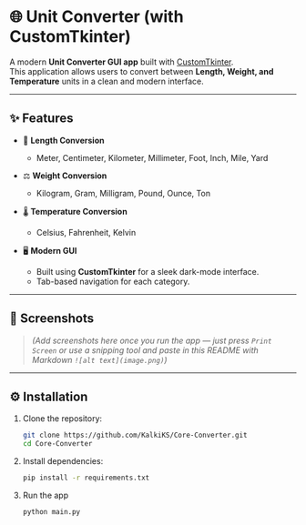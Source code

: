 # 🌐 Unit Converter (with CustomTkinter)

A modern **Unit Converter GUI app** built with [CustomTkinter](https://github.com/TomSchimansky/CustomTkinter).  
This application allows users to convert between **Length, Weight, and Temperature** units in a clean and modern interface.

---

## ✨ Features
- 📏 **Length Conversion**  
  - Meter, Centimeter, Kilometer, Millimeter, Foot, Inch, Mile, Yard  

- ⚖️ **Weight Conversion**  
  - Kilogram, Gram, Milligram, Pound, Ounce, Ton  

- 🌡️ **Temperature Conversion**  
  - Celsius, Fahrenheit, Kelvin  

- 🖥️ **Modern GUI**  
  - Built using **CustomTkinter** for a sleek dark-mode interface.  
  - Tab-based navigation for each category.  

---

## 🚀 Screenshots
> *(Add screenshots here once you run the app — just press `Print Screen` or use a snipping tool and paste in this README with Markdown `![alt text](image.png)`)*

---

## ⚙️ Installation
1. Clone the repository:
   ```bash
   git clone https://github.com/KalkiKS/Core-Converter.git
   cd Core-Converter

2. Install dependencies:
   ```bash
   pip install -r requirements.txt

4. Run the app
   ```bash
   python main.py
